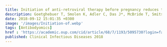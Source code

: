 ```yaml
---
title: Initiation of anti-retroviral therapy before pregnancy reduces the risk of infection related hospitalization in HIV-exposed uninfected infants
description: Goetghebuer T, Smolen K, Adler C, Das J*, McBride T, Smits G, Lecomte S, Haelterman E, Barlow P, Piedra PA, van der Klis F, Kollmann TR, Lauffenburger DA, Alter G, Levy J, Marchant A
date: 2018-09-12 15:01:35 +0300
image: '/images/Initiation-of.webp'
tags: [Antibodyomics]
href : 'https://academic.oup.com/cid/article/68/7/1193/5095730?login=false'
published: Clinical Infectious Diseases 2018
---
```

